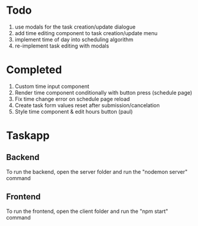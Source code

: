 # Todo
1. use modals for the task creation/update dialogue
2. add time editing component to task creation/update menu
3. implement time of day into scheduling algorithm
5. re-implement task editing with modals

# Completed
1. Custom time input component
2. Render time component conditionally with button press (schedule page)
3. Fix time change error on schedule page reload
4. Create task form values reset after submission/cancelation
5. Style time component & edit hours button (paul)

# Taskapp
## Backend
To run the backend, open the server folder and run the "nodemon server" command
## Frontend
To run the frontend, open the client folder and run the "npm start" command
